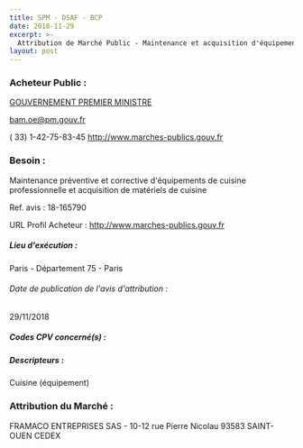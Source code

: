 ```yaml
---
title: SPM - DSAF - BCP
date: 2018-11-29
excerpt: >-
  Attribution de Marché Public - Maintenance et acquisition d'équipements de cuisine professionnelle au bénéfice des services et des entités relevant du périmètre budgétaire des services du Premier ministre
layout: post
---
```


### Acheteur Public : 
<a href="/acheteur-131/siren-110001013"> GOUVERNEMENT PREMIER MINISTRE</a><br/>



bam.oe@pm.gouv.fr

( 33) 1-42-75-83-45
http://www.marches-publics.gouv.fr
### Besoin :

Maintenance préventive et corrective d'équipements de cuisine professionnelle et acquisition de matériels de cuisine

Ref. avis : 18-165790

URL Profil Acheteur : http://www.marches-publics.gouv.fr

##### Lieu d'exécution :

Paris - Département 75 - Paris

###### Date de publication de l'avis d'attribution : 
29/11/2018

##### Codes CPV concerné(s) :

##### Descripteurs :
Cuisine (équipement) <br/>

### Attribution du Marché :
FRAMACO ENTREPRISES SAS - 10-12 rue Pierre Nicolau 93583 SAINT-OUEN CEDEX <br/>
